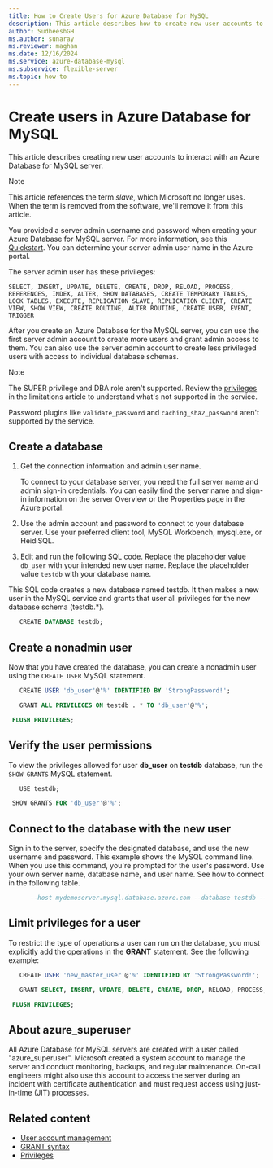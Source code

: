 ```yaml
---
title: How to Create Users for Azure Database for MySQL
description: This article describes how to create new user accounts to interact with an Azure Database for MySQL server.
author: SudheeshGH
ms.author: sunaray
ms.reviewer: maghan
ms.date: 12/16/2024
ms.service: azure-database-mysql
ms.subservice: flexible-server
ms.topic: how-to
---
```


# Create users in Azure Database for MySQL

This article describes creating new user accounts to interact with an Azure Database for MySQL server.

> [!NOTE]  
> This article references the term *slave*, which Microsoft no longer uses. When the term is removed from the software, we'll remove it from this article.

You provided a server admin username and password when creating your Azure Database for MySQL server. For more information, see this [Quickstart](quickstart-create-mysql-server-database-using-azure-portal.md). You can determine your server admin user name in the Azure portal.

The server admin user has these privileges:

`SELECT, INSERT, UPDATE, DELETE, CREATE, DROP, RELOAD, PROCESS, REFERENCES, INDEX, ALTER, SHOW DATABASES, CREATE TEMPORARY TABLES, LOCK TABLES, EXECUTE, REPLICATION SLAVE, REPLICATION CLIENT, CREATE VIEW, SHOW VIEW, CREATE ROUTINE, ALTER ROUTINE, CREATE USER, EVENT, TRIGGER`

After you create an Azure Database for the MySQL server, you can use the first server admin account to create more users and grant admin access to them. You can also use the server admin account to create less privileged users with access to individual database schemas.

> [!NOTE]  
> The SUPER privilege and DBA role aren't supported. Review the [privileges](concepts-limits.md#privileges--data-manipulation-support) in the limitations article to understand what's not supported in the service.
>  
> Password plugins like `validate_password` and `caching_sha2_password` aren't supported by the service.

## Create a database

1. Get the connection information and admin user name.

   To connect to your database server, you need the full server name and admin sign-in credentials. You can easily find the server name and sign-in information on the server Overview or the Properties page in the Azure portal.

1. Use the admin account and password to connect to your database server. Use your preferred client tool, MySQL Workbench, mysql.exe, or HeidiSQL.

1. Edit and run the following SQL code. Replace the placeholder value `db_user` with your intended new user name. Replace the placeholder value `testdb` with your database name.

This SQL code creates a new database named testdb. It then makes a new user in the MySQL service and grants that user all privileges for the new database schema (testdb.\*).

```sql
   CREATE DATABASE testdb;
 ```

## Create a nonadmin user

Now that you have created the database, you can create a nonadmin user using the ```CREATE USER``` MySQL statement.

```sql
   CREATE USER 'db_user'@'%' IDENTIFIED BY 'StrongPassword!';

   GRANT ALL PRIVILEGES ON testdb . * TO 'db_user'@'%';

 FLUSH PRIVILEGES;
 ```

## Verify the user permissions

To view the privileges allowed for user **db_user** on **testdb** database, run the ```SHOW GRANTS``` MySQL statement.

```sql
   USE testdb;

 SHOW GRANTS FOR 'db_user'@'%';
 ```

## Connect to the database with the new user

Sign in to the server, specify the designated database, and use the new username and password. This example shows the MySQL command line. When you use this command, you're prompted for the user's password. Use your own server name, database name, and user name. See how to connect in the following table.

```sql
      --host mydemoserver.mysql.database.azure.com --database testdb --user db_user -p
 ```

## Limit privileges for a user

To restrict the type of operations a user can run on the database, you must explicitly add the operations in the **GRANT** statement. See the following example:

```sql
   CREATE USER 'new_master_user'@'%' IDENTIFIED BY 'StrongPassword!';

   GRANT SELECT, INSERT, UPDATE, DELETE, CREATE, DROP, RELOAD, PROCESS, REFERENCES, INDEX, ALTER, SHOW DATABASES, CREATE TEMPORARY TABLES, LOCK TABLES, EXECUTE, REPLICATION SLAVE, REPLICATION CLIENT, CREATE VIEW, SHOW VIEW, CREATE ROUTINE, ALTER ROUTINE, CREATE USER, EVENT, TRIGGER ON *.* TO 'new_master_user'@'%' WITH GRANT OPTION;

 FLUSH PRIVILEGES;
 ```

## About azure_superuser

All Azure Database for MySQL servers are created with a user called "azure_superuser". Microsoft created a system account to manage the server and conduct monitoring, backups, and regular maintenance. On-call engineers might also use this account to access the server during an incident with certificate authentication and must request access using just-in-time (JIT) processes.

## Related content

- [User account management](https://dev.mysql.com/doc/refman/5.7/en/access-control.html)
- [GRANT syntax](https://dev.mysql.com/doc/refman/5.7/en/grant.html)
- [Privileges](https://dev.mysql.com/doc/refman/5.7/en/privileges-provided.html)
